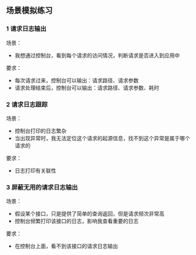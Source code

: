 ## 场景模拟练习


### 1 请求日志输出
场景：
* 我想通过控制台，看到每个请求的访问情况，判断请求是否进入到应用中

要求：
* 每次请求过来，控制台可以输出：请求路径、请求参数
* 请求处理结束后，控制台可以输出：请求路径、请求参数、耗时


### 2 请求日志跟踪
场景：
* 控制台打印的日志繁杂
* 当出现异常时，我无法定位这个请求的起源信息，找不到这个异常是属于哪个请求的

要求：
* 日志打印有关联性


### 3 屏蔽无用的请求日志输出
场景：
* 假设某个接口，只是提供了简单的查询返回，但是请求频次非常高
* 控制台频繁打印该接口的日志，影响我查看重要的日志

要求：
* 在控制台上面，看不到该接口的请求日志输出